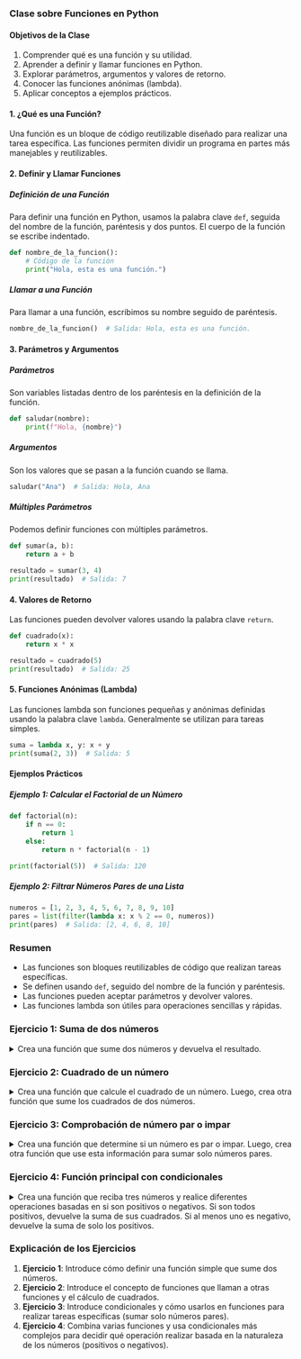 ### Clase sobre Funciones en Python

#### Objetivos de la Clase
1. Comprender qué es una función y su utilidad.
2. Aprender a definir y llamar funciones en Python.
3. Explorar parámetros, argumentos y valores de retorno.
4. Conocer las funciones anónimas (lambda).
5. Aplicar conceptos a ejemplos prácticos.

#### 1. ¿Qué es una Función?
Una función es un bloque de código reutilizable diseñado para realizar una tarea específica. Las funciones permiten dividir un programa en partes más manejables y reutilizables.

#### 2. Definir y Llamar Funciones

##### Definición de una Función
Para definir una función en Python, usamos la palabra clave `def`, seguida del nombre de la función, paréntesis y dos puntos. El cuerpo de la función se escribe indentado.

```python
def nombre_de_la_funcion():
    # Código de la función
    print("Hola, esta es una función.")
```

##### Llamar a una Función
Para llamar a una función, escribimos su nombre seguido de paréntesis.

```python
nombre_de_la_funcion()  # Salida: Hola, esta es una función.
```

#### 3. Parámetros y Argumentos

##### Parámetros
Son variables listadas dentro de los paréntesis en la definición de la función.

```python
def saludar(nombre):
    print(f"Hola, {nombre}")
```

##### Argumentos
Son los valores que se pasan a la función cuando se llama.

```python
saludar("Ana")  # Salida: Hola, Ana
```

##### Múltiples Parámetros
Podemos definir funciones con múltiples parámetros.

```python
def sumar(a, b):
    return a + b

resultado = sumar(3, 4)
print(resultado)  # Salida: 7
```

#### 4. Valores de Retorno

Las funciones pueden devolver valores usando la palabra clave `return`.

```python
def cuadrado(x):
    return x * x

resultado = cuadrado(5)
print(resultado)  # Salida: 25
```

#### 5. Funciones Anónimas (Lambda)

Las funciones lambda son funciones pequeñas y anónimas definidas usando la palabra clave `lambda`. Generalmente se utilizan para tareas simples.

```python
suma = lambda x, y: x + y
print(suma(2, 3))  # Salida: 5
```

#### Ejemplos Prácticos

##### Ejemplo 1: Calcular el Factorial de un Número

```python
def factorial(n):
    if n == 0:
        return 1
    else:
        return n * factorial(n - 1)

print(factorial(5))  # Salida: 120
```

##### Ejemplo 2: Filtrar Números Pares de una Lista

```python
numeros = [1, 2, 3, 4, 5, 6, 7, 8, 9, 10]
pares = list(filter(lambda x: x % 2 == 0, numeros))
print(pares)  # Salida: [2, 4, 6, 8, 10]
```

### Resumen
- Las funciones son bloques reutilizables de código que realizan tareas específicas.
- Se definen usando `def`, seguido del nombre de la función y paréntesis.
- Las funciones pueden aceptar parámetros y devolver valores.
- Las funciones lambda son útiles para operaciones sencillas y rápidas.

### Ejercicio 1: Suma de dos números
<details> 
  <summary> Crea una función que sume dos números y devuelva el resultado. </summary>

```python
def suma(a, b):
    return a + b
# Prueba de la función
resultado = suma(3, 4)
print(f"La suma de 3 y 4 es: {resultado}")
```
</details>

### Ejercicio 2: Cuadrado de un número
<details> 
  <summary> Crea una función que calcule el cuadrado de un número. Luego, crea otra función que sume los cuadrados de dos números. </summary>

```python
def cuadrado(x):
    return x * x

def suma_de_cuadrados(a, b):
    return cuadrado(a) + cuadrado(b)

# Prueba de las funciones
resultado = suma_de_cuadrados(3, 4)
print(f"La suma de los cuadrados de 3 y 4 es: {resultado}")
```
</details>

### Ejercicio 3: Comprobación de número par o impar
<details> 
  <summary> Crea una función que determine si un número es par o impar. Luego, crea otra función que use esta información para sumar solo números pares. </summary>

```python
def es_par(n):
    return n % 2 == 0

def suma_solo_pares(a, b):
    suma = 0
    if es_par(a):
        suma += a
    if es_par(b):
        suma += b
    return suma

# Prueba de las funciones
resultado = suma_solo_pares(3, 4)
print(f"La suma de solo los números pares de 3 y 4 es: {resultado}")
```
</details>

### Ejercicio 4: Función principal con condicionales
<details> 
  <summary> Crea una función que reciba tres números y realice diferentes operaciones basadas en si son positivos o negativos. Si son todos positivos, devuelve la suma de sus cuadrados. Si al menos uno es negativo, devuelve la suma de solo los positivos. </summary>

```python
def cuadrado(x):
    return x * x

def es_positivo(n):
    return n > 0

def operacion_con_numeros(a, b, c):
    if es_positivo(a) and es_positivo(b) and es_positivo(c):
        return cuadrado(a) + cuadrado(b) + cuadrado(c)
    else:
        suma = 0
        if es_positivo(a):
            suma += a
        if es_positivo(b):
            suma += b
        if es_positivo(c):
            suma += c
        return suma

# Prueba de las funciones
resultado1 = operacion_con_numeros(3, 4, 5)
resultado2 = operacion_con_numeros(3, -4, 5)
print(f"Operación con (3, 4, 5): {resultado1}")
print(f"Operación con (3, -4, 5): {resultado2}")
```
</details>

### Explicación de los Ejercicios

1. **Ejercicio 1**: Introduce cómo definir una función simple que sume dos números.
2. **Ejercicio 2**: Introduce el concepto de funciones que llaman a otras funciones y el cálculo de cuadrados.
3. **Ejercicio 3**: Introduce condicionales y cómo usarlos en funciones para realizar tareas específicas (sumar solo números pares).
4. **Ejercicio 4**: Combina varias funciones y usa condicionales más complejos para decidir qué operación realizar basada en la naturaleza de los números (positivos o negativos).
